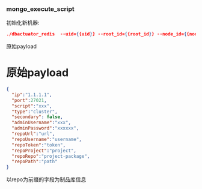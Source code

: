 ### mongo_execute_script
初始化新机器:

```json
./dbactuator_redis  --uid={{uid}} --root_id={{root_id}} --node_id={{node_id}} --version_id={{version_id}} --atom-job-list="mongo_execute_script"  --payload='{{payload_base64}}'
```


原始payload

# 原始payload
```json
{
  "ip":"1.1.1.1",
  "port":27021,
  "script":"xxx",
  "type":"cluster",
  "secondary": false,
  "adminUsername":"xxx",
  "adminPassword":"xxxxxx",
  "repoUrl":"url",
  "repoUsername":"username",
  "repoToken":"token",
  "repoProject":"project",
  "repoRepo":"project-package",
  "repoPath":"path"
}
```

以repo为前缀的字段为制品库信息